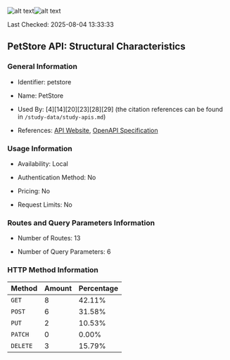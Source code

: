 ![alt text](https://img.shields.io/badge/OpenAPI_Specification-Valid-brightgreen.svg)![alt text](https://img.shields.io/badge/Server_URL-Invalid-red.svg)

Last Checked: 2025-08-04 13:33:33

## PetStore API: Structural Characteristics

### General Information

- Identifier: petstore

- Name: PetStore

- Used By: [4][14][20][23][28][29] (the citation references can be found in `/study-data/study-apis.md`)

- References: [API Website](https://github.com/swagger-api/swagger-petstore), [OpenAPI Specification](https://petstore3.swagger.io/api/v3/openapi.json)

### Usage Information

- Availability: Local

- Authentication Method: No

- Pricing: No

- Request Limits: No

### Routes and Query Parameters Information

- Number of Routes: 13

- Number of Query Parameters: 6

### HTTP Method Information

| Method | Amount | Percentage |
|--------|--------|------------|
| `GET` | 8 | 42.11% |
| `POST` | 6 | 31.58% |
| `PUT` | 2 | 10.53% |
| `PATCH` | 0 | 0.00% |
| `DELETE` | 3 | 15.79% |

